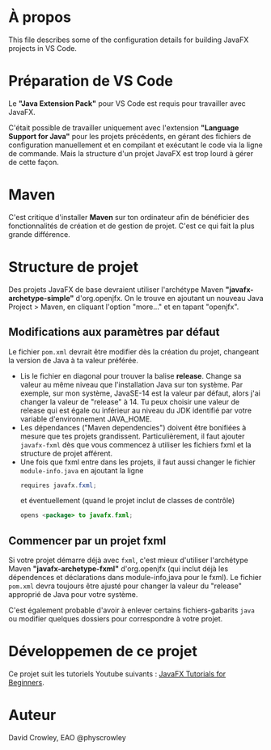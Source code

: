 # À propos
This file describes some of the configuration details for building JavaFX projects in VS Code.

# Préparation de VS Code
Le **"Java Extension Pack"** pour VS Code est requis pour travailler avec JavaFX.

C'était possible de travailler uniquement avec l'extension **"Language Support for Java"** pour les projets précédents, en gérant des fichiers de configuration manuellement et en compilant et exécutant le code via la ligne de commande. Mais la structure d'un projet JavaFX est trop lourd à gérer de cette façon.

# Maven
C'est critique d'installer **Maven** sur ton ordinateur afin de bénéficier des fonctionnalités de création et de gestion de projet. C'est ce qui fait la plus grande différence.

# Structure de projet
Des projets JavaFX de base devraient utiliser l'archétype Maven **"javafx-archetype-simple"** d'org.openjfx. On le trouve en ajoutant un nouveau Java Project > Maven, en cliquant l'option "more..." et en tapant "openjfx".

## Modifications aux paramètres par défaut
Le fichier `pom.xml` devrait être modifier dès la création du projet, changeant la version de Java à ta valeur préférée.
*  Lis le fichier en diagonal pour trouver la balise **release**. Change sa valeur au même niveau que l'installation Java sur ton système. Par exemple, sur mon système, JavaSE-14 est la valeur par défaut, alors j'ai changer la valeur de "release" à 14. Tu peux choisir une valeur de release qui est égale ou inférieur au niveau du JDK identifié par votre variable d'environnement JAVA_HOME.
* Les dépendances ("Maven dependencies") doivent être bonifiées à mesure que tes projets grandissent. Particulièrement, il faut ajouter `javafx-fxml` dès que vous commencez à utiliser les fichiers fxml et la structure de projet afférent.
* Une fois que fxml entre dans les projets, il faut aussi changer le fichier `module-info.java` en ajoutant la ligne
    ```java
    requires javafx.fxml;
    ```
    et éventuellement (quand le projet inclut de classes de contrôle)
    ```java
    opens <package> to javafx.fxml;
    ```

## Commencer par un projet fxml
Si votre projet démarre déjà avec `fxml`, c'est mieux d'utiliser l'archétype Maven **"javafx-archetype-fxml"** d'org.openjfx (qui inclut déjà les dépendences et déclarations dans module-info,java pour le fxml).  Le fichier `pom.xml` devra toujours être ajusté pour changer la valeur du "release" approprié de Java pour votre système.

C'est également probable d'avoir à enlever certains fichiers-gabarits `java` ou modifier quelques dossiers pour correspondre à votre projet.

# Développemen de ce projet
Ce projet suit les tutoriels Youtube suivants : [JavaFX Tutorials for Beginners](https://www.youtube.com/watch?v=Q_1cZYoGoYM&list=PLS1QulWo1RIaUGP446_pWLgTZPiFizEMq).

# Auteur
David Crowley, EAO
@physcrowley